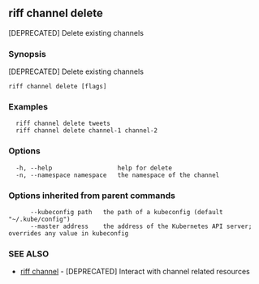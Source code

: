 ## riff channel delete

[DEPRECATED] Delete existing channels

### Synopsis

[DEPRECATED] Delete existing channels

```
riff channel delete [flags]
```

### Examples

```
  riff channel delete tweets
  riff channel delete channel-1 channel-2
```

### Options

```
  -h, --help                  help for delete
  -n, --namespace namespace   the namespace of the channel
```

### Options inherited from parent commands

```
      --kubeconfig path   the path of a kubeconfig (default "~/.kube/config")
      --master address    the address of the Kubernetes API server; overrides any value in kubeconfig
```

### SEE ALSO

* [riff channel](riff_channel.md)	 - [DEPRECATED] Interact with channel related resources

